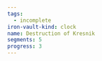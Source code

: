 ```yaml
---
tags:
  - incomplete
iron-vault-kind: clock
name: Destruction of Kresnik
segments: 5
progress: 3
---
```


```iron-vault-clock
```
